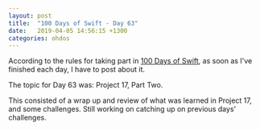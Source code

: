 ```yaml
---
layout: post
title:  "100 Days of Swift - Day 63"
date:   2019-04-05 14:56:15 +1300
categories: ohdos
---
```

According to the rules for taking part in [100 Days of Swift](https://www.hackingwithswift.com/100), as soon as I've finished each day, I have to post about it.

The topic for Day 63 was: Project 17, Part Two.

This consisted of a wrap up and review of what was learned in Project 17, and some challenges. Still working on catching up on previous days' challenges.
